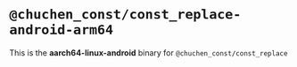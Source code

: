 # `@chuchen_const/const_replace-android-arm64`

This is the **aarch64-linux-android** binary for `@chuchen_const/const_replace`
